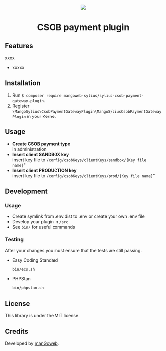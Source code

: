 <p align="center">
    <a href="https://www.mangoweb.cz/en/" target="_blank">
        <img src="https://avatars0.githubusercontent.com/u/38423357?s=200&v=4"/>
    </a>
</p>
<h1 align="center">CSOB payment plugin</h1>

## Features

xxxx

* xxxxx

## Installation

1. Run `$ composer require mangoweb-sylius/sylius-csob-payment-gateway-plugin`.
2. Register `\MangoSylius\CsobPaymentGatewayPlugin\MangoSyliusCsobPaymentGatewayPlugin` in your Kernel.

## Usage

* <b>Create CSOB payment type</b><br>in administration<br>
* <b>Insert client SANDBOX key</b><br>insert key file to `/config/csobKeys/clientKeys/sandbox/{Key file name}`"
* <b>Insert client PRODUCTION key</b><br>insert key file to `/config/csobKeys/clientKeys/prod/{Key file name}`"

## Development

### Usage

- Create symlink from .env.dist to .env or create your own .env file
- Develop your plugin in `/src`
- See `bin/` for useful commands

### Testing

After your changes you must ensure that the tests are still passing.
* Easy Coding Standard
  ```bash
  bin/ecs.sh
  ```
* PHPStan
  ```bash
  bin/phpstan.sh
  ```
License
-------
This library is under the MIT license.

Credits
-------
Developed by [manGoweb](https://www.mangoweb.eu/).
